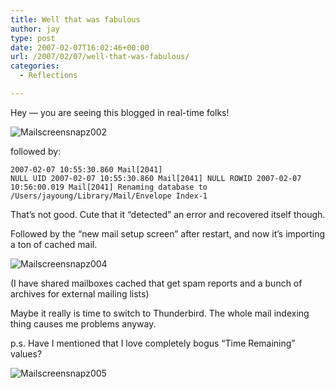 ```yaml
---
title: Well that was fabulous
author: jay
type: post
date: 2007-02-07T16:02:46+00:00
url: /2007/02/07/well-that-was-fabulous/
categories:
  - Reflections

---
```

Hey — you are seeing this blogged in real-time folks!

![Mailscreensnapz002][1]

followed by:

 <code class="highlighter-rouge">2007-02-07 10:55:30.860 Mail[2041] NULL UID 2007-02-07 10:55:30.860 Mail[2041] NULL ROWID 2007-02-07 10:56:00.019 Mail[2041] Renaming database to /Users/jayoung/Library/Mail/Envelope Index-1 </code>

That’s not good. Cute that it “detected” an error and recovered itself though.

Followed by the “new mail setup screen” after restart, and now it’s importing a ton of cached mail.

![Mailscreensnapz004][2]

(I have shared mailboxes cached that get spam reports and a bunch of archives for external mailing lists)

Maybe it really is time to switch to Thunderbird. The whole mail indexing thing causes me problems anyway.

p.s. Have I mentioned that I love completely bogus “Time Remaining” values?

![Mailscreensnapz005][3]

 [1]: https://files.rambleon.org/images/2007/02/mailscreensnapz002.jpg
 [2]: https://files.rambleon.org/images/2007/02/mailscreensnapz004.jpg
 [3]: https://files.rambleon.org/images/2007/02/mailscreensnapz005.jpg